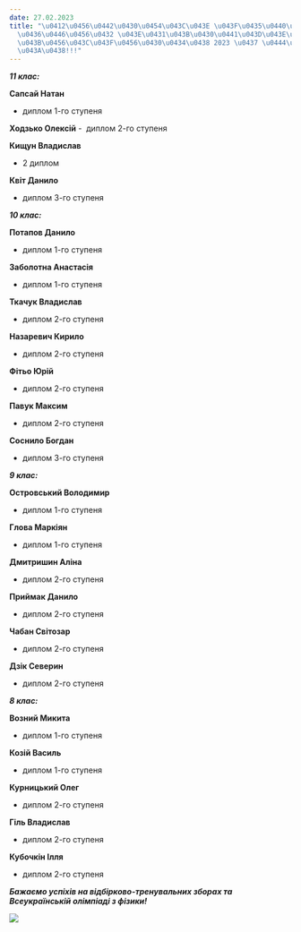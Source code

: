 ```yaml
---
date: 27.02.2023
title: "\u0412\u0456\u0442\u0430\u0454\u043C\u043E \u043F\u0435\u0440\u0435\u043C\u043E\
  \u0436\u0446\u0456\u0432 \u043E\u0431\u043B\u0430\u0441\u043D\u043E\u0457 \u043E\
  \u043B\u0456\u043C\u043F\u0456\u0430\u0434\u0438 2023 \u0437 \u0444\u0456\u0437\u0438\
  \u043A\u0438!!!"
---
```

***11 клас:***

**Сапсай Натан**
- диплом 1-го ступеня

**Ходзько Олексій**
-  диплом 2-го ступеня

**Кищун Владислав**
- 2 диплом

**Квіт Данило**
- диплом 3-го ступеня

***10 клас:***

**Потапов Данило**
- диплом 1-го ступеня

**Заболотна Анастасія**
- диплом 1-го ступеня

**Ткачук Владислав**
- диплом 2-го ступеня

**Назаревич Кирило**
- диплом 2-го ступеня

**Фітьо Юрій**
- диплом 2-го ступеня

**Павук Максим**
- диплом 2-го ступеня

**Соснило Богдан**
- диплом 3-го ступеня

***9 клас:***

**Островський Володимир**
- диплом 1-го ступеня

**Глова Маркіян**
- диплом 1-го ступеня

**Дмитришин Аліна**
- диплом 2-го ступеня

**Приймак Данило**
- диплом 2-го ступеня

**Чабан Світозар**
- диплом 2-го ступеня

**Дзік Северин**
- диплом 2-го ступеня

***8 клас:***

**Возний Микита**
- диплом 1-го ступеня

**Козій Василь**
- диплом 1-го ступеня

**Курницький Олег**
- диплом 2-го ступеня

**Гіль Владислав**
- диплом 2-го ступеня

**Кубочкін Ілля**
- диплом 2-го ступеня

***Бажаємо успіхів на відбірково-тренувальних зборах та Всеукраїнській олімпіаді з фізики!***

***![](/files/вітаємо-переможців-о-phiz.jpg)***